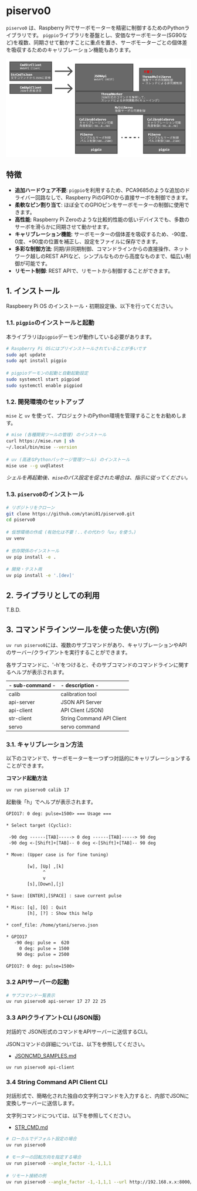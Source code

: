 # piservo0

`piservo0` は、Raspberry Piでサーボモーターを精密に制御するためのPythonライブラリです。
`pigpio`ライブラリを基盤とし、安価なサーボモーター(SG90など)を複数、同期させて動かすことに重点を置き、サーボモーターごとの個体差を吸収するためのキャリブレーション機能もあります。

![Software Architecture](docs/SoftwareArchitecture2.png)

## 特徴

- **追加ハードウェア不要**: `pigpio`を利用するため、PCA9685のような追加のドライバー回路なしで、Raspberry PiのGPIOから直接サーボを制御できます。
- **柔軟なピン割り当て**: ほぼ全てのGPIOピンをサーボモーターの制御に使用できます。
- **高性能**: Raspberry Pi Zeroのような比較的性能の低いデバイスでも、多数のサーボを滑らかに同期させて動かせます。
- **キャリブレーション機能**: サーボモーターの個体差を吸収するため、-90度、0度、+90度の位置を補正し、設定をファイルに保存できます。
- **多彩な制御方法**: 同期/非同期制御、コマンドラインからの直接操作、ネットワーク越しのREST APIなど、シンプルなものから高度なものまで、幅広い制御が可能です。
- **リモート制御**: REST APIで、リモートから制御することができます。


## 1. インストール

Raspbeery Pi OS のインストール・初期設定後、以下を行ってください。

### **1.1. `pigpio`のインストールと起動**

本ライブラリは`pigpio`デーモンが動作している必要があります。

```bash
# Raspberry Pi OSにはプリインストールされていることが多いです
sudo apt update
sudo apt install pigpio

# pigpioデーモンの起動と自動起動設定
sudo systemctl start pigpiod
sudo systemctl enable pigpiod
```


### **1.2. 開発環境のセットアップ**

`mise` と `uv` を使って、プロジェクトのPython環境を管理することをお勧めします。

```bash
# mise (各種開発ツールの管理) のインストール
curl https://mise.run | sh
~/.local/bin/mise --version

# uv (高速なPythonパッケージ管理ツール) のインストール
mise use --g uv@latest
```

*シェルを再起動後、`mise`のパス設定を促された場合は、指示に従ってください。*


### **1.3. `piservo0`のインストール**

```bash
# リポジトリをクローン
git clone https://github.com/ytani01/piservo0.git
cd piservo0

# 仮想環境の作成 (有効化は不要！..その代わり「uv」を使う。)
uv venv

# 依存関係のインストール
uv pip install -e .

# 開発・テスト用
uv pip install -e '.[dev]'
```


## 2. ライブラリとしての利用

T.B.D.


## 3. コマンドラインツールを使った使い方(例)

`uv run piservo0`には、複数のサブコマンドがあり、キャリブレーションやAPIのサーバー/クライアントを実行することができます。

各サブコマンドに、'-h'をつけると、そのサブコマンドのコマンドラインに関するヘルプが表示されます。

| - sub-command - | - description -           |
| :---            | :---                      |
| calib           | calibration tool          |
| api-server      | JSON API Server           |
| api-client      | API Client (JSON)         |
| str-client      | String Command API Client |
| servo           | servo command             |


### 3.1. キャリブレーション方法

以下のコマンドで、サーボモーターを一つずつ対話的にキャリブレーションすることができます。


**コマンド起動方法**

```bash
uv run piservo0 calib 17
```

起動後「h」でヘルプが表示されます。

```text
GPIO17: 0 deg: pulse=1500> === Usage ===

* Select target (Cyclic):

 -90 deg ------[TAB]-----> 0 deg ------[TAB]-----> 90 deg
 -90 deg <-[Shift]+[TAB]-- 0 deg <-[Shift]+[TAB]-- 90 deg

* Move: (Upper case is for fine tuning)

        [w], [Up] ,[k]
              ^
              v
        [s],[Down],[j]

* Save: [ENTER],[SPACE] : save current pulse

* Misc: [q], [Q] : Quit
        [h], [?] : Show this help

* conf_file: /home/ytani/servo.json

* GPIO17
   -90 deg: pulse =  620
     0 deg: pulse = 1500
    90 deg: pulse = 2500

GPIO17: 0 deg: pulse=1500>
```


### 3.2 APIサーバーの起動

```bash
# サブコマンド一覧表示
uv run piservo0 api-server 17 27 22 25
```


### 3.3 APIクライアントCLI (JSON版)

対話的で JSON形式のコマンドをAPIサーバーに送信するCLI。

JSONコマンドの詳細については、以下を参照してください。

- [JSONCMD_SAMPLES.md](docs/JSONCMD_SAMPLES.md) 

```bash
uv run piservo0 api-client
```


### 3.4 String Command API Client CLI

対話形式で、簡略化された独自の文字列コマンドを入力すると、内部でJSONに変換しサーバーに送信します。

文字列コマンドについては、以下を参照してください。

- [STR_CMD.md](docs/STR_CMD.md)

```bash
# ローカルでデフォルト設定の場合
uv run piservo0

# モーターの回転方向を指定する場合
uv run piservo0 --angle_factor -1,-1,1,1

# リモート接続の例
uv run piservo0 --angle_factor -1,-1,1,1 --url http://192.168.x.x:8000/cmd
``` 
